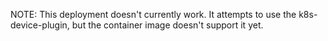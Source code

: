 NOTE: This deployment doesn't currently work.
It attempts to use the k8s-device-plugin, but the container image doesn't support it yet.

